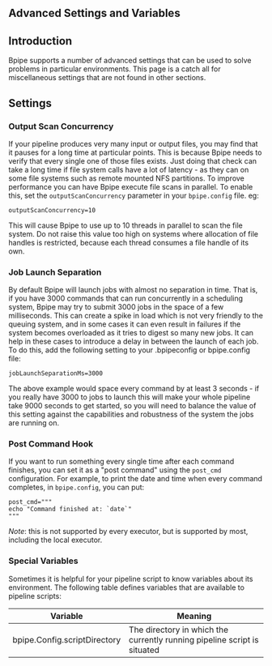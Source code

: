 ## Advanced Settings and Variables

## Introduction

Bpipe supports a number of advanced settings that can be used to solve problems
in particular environments. This page is a catch all for miscellaneous settings that
are not found in other sections.

## Settings

### Output Scan Concurrency

If your pipeline produces very many input or output files, you may find that
it pauses for a long time at particular points. This is because Bpipe needs
to verify that every single one of those files exists. Just doing that check can take
a long time if file system calls have a lot of latency - as they can on some
file systems such as remote mounted NFS partitions. To improve performance you can have
Bpipe execute file scans in parallel. To enable this, set the `outputScanConcurrency` 
parameter in your `bpipe.config` file. eg:

```
outputScanConcurrency=10
```

This will cause Bpipe to use up to 10 threads in parallel to scan the file system. Do not raise 
this value too high on systems where allocation of file handles is restricted, because each thread
consumes a file handle of its own.

### Job Launch Separation

By default Bpipe will launch jobs with almost no separation in time. That is, if you 
have 3000 commands that can run concurrently in a scheduling system, Bpipe may 
try to submit 3000 jobs in the space of a few milliseconds. This can create a spike
in load which is not very friendly to the queuing system, and in some cases it can even
result in failures if the system becomes overloaded as it tries to digest so many new jobs.
It can help in these cases to introduce a delay in between the launch of each job. To do this,
add the following setting to your .bpipeconfig or bpipe.config file:

```
jobLaunchSeparationMs=3000
```

The above example would space every command by at least 3 seconds - if you really have 3000 to 
jobs to launch this will make your whole pipeline take 9000 seconds to get started, so you will
need to balance the value of this setting against the capabilities and robustness of the
system the jobs are running on.

### Post Command Hook

If you want to run something every single time after each command finishes, you can set it as 
a "post command" using the `post_cmd` configuration. For example, to print the date and time when
every command completes, in `bpipe.config`, you can put:

```
post_cmd="""
echo "Command finished at: `date`"
"""
```

*Note*: this is not supported by every executor, but is supported by most, including the local executor.

### Special Variables

Sometimes it is helpful for your pipeline script to know variables about its environment. The following
table defines variables that are available to pipeline scripts:

| Variable | Meaning |
|----------|---------|
| bpipe.Config.scriptDirectory | The directory in which the currently running pipeline script is situated |



